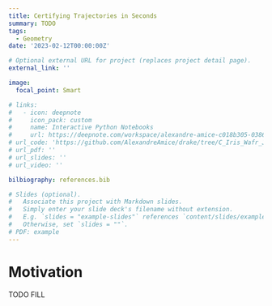 ```yaml
---
title: Certifying Trajectories in Seconds
summary: TODO
tags:
  - Geometry
date: '2023-02-12T00:00:00Z'

# Optional external URL for project (replaces project detail page).
external_link: ''

image:
  focal_point: Smart

# links:
#   - icon: deepnote
#     icon_pack: custom
#     name: Interactive Python Notebooks
#     url: https://deepnote.com/workspace/alexandre-amice-c018b305-0386-4703-9474-01b867e6efea/project/C-IRIS-7e82e4f5-f47a-475a-aad3-c88093ed36c6/notebook/2d_example_bilinear_alternation-14f1ee8c795e499ca7f577b6885c10e9
# url_code: 'https://github.com/AlexandreAmice/drake/tree/C_Iris_Wafr_Journal_Examples/C_Iris_Examples'
# url_pdf: ''
# url_slides: ''
# url_video: ''

bilbiography: references.bib

# Slides (optional).
#   Associate this project with Markdown slides.
#   Simply enter your slide deck's filename without extension.
#   E.g. `slides = "example-slides"` references `content/slides/example-slides.md`.
#   Otherwise, set `slides = ""`.
# PDF: example
---
```

# Motivation
TODO FILL